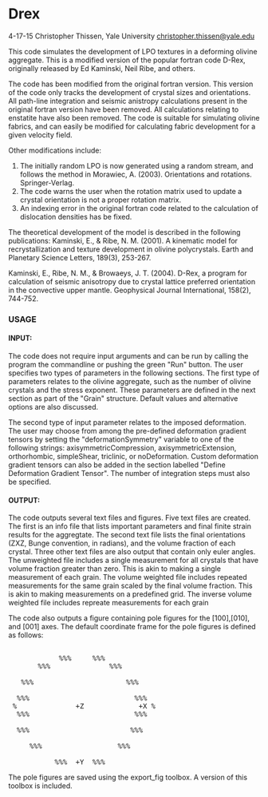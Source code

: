 # Drex #

4-17-15 Christopher Thissen, Yale University
christopher.thissen@yale.edu

This code simulates the development of LPO textures in a deforming
olivine aggregate. This is a modified version of the popular fortran code
D-Rex, originally released by Ed Kaminski, Neil Ribe, and others. 

The code has been modified from the original fortran version. This
version of the code only tracks the development of crystal sizes and
orientations. All path-line integration and seismic anistropy
calculations present in the original fortran version have been removed.
All calculations relating to enstatite have also been removed. The
code is suitable for simulating olivine fabrics, and can easily be
modified for calculating fabric development for a given velocity field.

Other modifications include:
1. The initially random LPO is now generated using a random stream, and
follows the method in Morawiec, A. (2003). Orientations and rotations.
Springer-Verlag.
2. The code warns the user when the rotation matrix used to update a
crystal orientation is not a proper rotation matrix. 
3. An indexing error in the original fortran code related to the
calculation of dislocation densities has be fixed. 

The theoretical development of the model is described in the following
publications: 
Kaminski, E., & Ribe, N. M. (2001). A kinematic model for 
recrystallization and texture development in olivine polycrystals.
Earth and Planetary Science Letters, 189(3), 253-267.

Kaminski, E., Ribe, N. M., & Browaeys, J. T. (2004). D-Rex, a program 
for calculation of seismic anisotropy due to crystal lattice preferred 
orientation in the convective upper mantle. Geophysical Journal
International, 158(2), 744-752.

### USAGE ###

#### INPUT: ####
The code does not require input arguments and can be run by
calling the program the commandline or pushing the green "Run" button.
The user specifies two types of parameters in the following sections. The
first type of parameters relates to the olivine aggregate, such as the
number of olivine crystals and the stress exponent. These parameters are
defined in the next section as part of the "Grain" structure. Default
values and alternative options are also discussed.

The second type of input parameter relates to the imposed deformation.
The user may choose from among the pre-defined deformation gradient
tensors by setting the "deformationSymmetry" variable to one of the
following strings: axisymmetricCompression, axisymmetricExtension,
orthorhombic, simpleShear, triclinic, or noDeformation. Custom
deformation gradient tensors can also be added in the section labelled
"Define Deformation Gradient Tensor". The number of integration steps
must also be specified.

#### OUTPUT: ####
The code outputs several text files and figures. Five text files are
created. The first is an info file that lists important parameters and
final finite strain results for the aggregtate. The second text file
lists the final orientations (ZXZ, Bunge convention, in radians),
and the volume fraction of each crystal. Three other text files are
also output that contain only euler angles. The unweighted file includes
a single measurement for all crystals that have volume fraction greater
than zero. This is akin to making a single measurement of each grain. The
volume weighted file includes repeated measurements for the same grain scaled by the final volume fraction. 
This is akin to making measurements on a predefined grid. The inverse
volume weighted file includes repreate measurements for each grain

The code also outputs a figure containing pole figures for the
[100],[010], and [001] axes. The default coordinate frame for the pole
figures is defined as follows:
<pre>                 
            %%%     %%%
       %%%              %%%
 
   %%%                      %%%
 
  %%%                         %%%
 %              +Z             +X % 
  %%%                         %%%
 
  %%%                        %%%
 
     %%%                  %%%
 
           %%%  +Y  %%%
</pre>               
The pole figures are saved using the export_fig toolbox. A version of this
toolbox is included.
